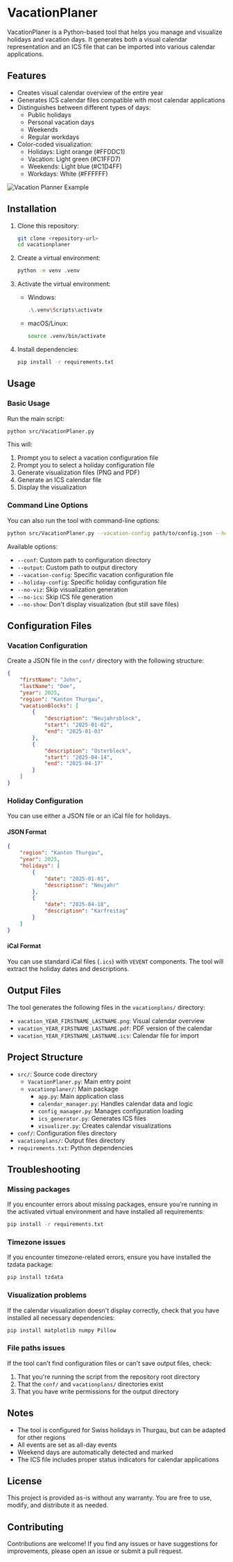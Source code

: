 # VacationPlaner

VacationPlaner is a Python-based tool that helps you manage and visualize holidays and vacation days. It generates both a visual calendar representation and an ICS file that can be imported into various calendar applications.

## Features

- Creates visual calendar overview of the entire year
- Generates ICS calendar files compatible with most calendar applications
- Distinguishes between different types of days:
  - Public holidays
  - Personal vacation days
  - Weekends
  - Regular workdays
- Color-coded visualization:
  - Holidays: Light orange (#FFDDC1)
  - Vacation: Light green (#C1FFD7)
  - Weekends: Light blue (#C1D4FF)
  - Workdays: White (#FFFFFF)

![Vacation Planner Example](https://github.com/user-attachments/assets/38d59b3e-a868-476d-aaf3-d7da13c69774)

## Installation

1. Clone this repository:
   ```bash
   git clone <repository-url>
   cd vacationplaner
   ```

2. Create a virtual environment:
   ```bash
   python -m venv .venv
   ```

3. Activate the virtual environment:
   - Windows:
     ```bash
     .\.venv\Scripts\activate
     ```
   - macOS/Linux:
     ```bash
     source .venv/bin/activate
     ```

4. Install dependencies:
   ```bash
   pip install -r requirements.txt
   ```

## Usage

### Basic Usage

Run the main script:
```bash
python src/VacationPlaner.py
```

This will:
1. Prompt you to select a vacation configuration file
2. Prompt you to select a holiday configuration file
3. Generate visualization files (PNG and PDF)
4. Generate an ICS calendar file
5. Display the visualization

### Command Line Options

You can also run the tool with command-line options:

```bash
python src/VacationPlaner.py --vacation-config path/to/config.json --holiday-config path/to/holidays.json --no-show
```

Available options:
- `--conf`: Custom path to configuration directory
- `--output`: Custom path to output directory
- `--vacation-config`: Specific vacation configuration file
- `--holiday-config`: Specific holiday configuration file
- `--no-viz`: Skip visualization generation
- `--no-ics`: Skip ICS file generation
- `--no-show`: Don't display visualization (but still save files)

## Configuration Files

### Vacation Configuration

Create a JSON file in the `conf/` directory with the following structure:

```json
{
    "firstName": "John",
    "lastName": "Doe",
    "year": 2025,
    "region": "Kanton Thurgau",
    "vacationBlocks": [
        {
            "description": "Neujahrsblock",
            "start": "2025-01-02",
            "end": "2025-01-03"
        },
        {
            "description": "Osterblock",
            "start": "2025-04-14",
            "end": "2025-04-17"
        }
    ]
}
```

### Holiday Configuration

You can use either a JSON file or an iCal file for holidays.

#### JSON Format

```json
{
    "region": "Kanton Thurgau",
    "year": 2025,
    "holidays": [
        {
            "date": "2025-01-01",
            "description": "Neujahr"
        },
        {
            "date": "2025-04-18",
            "description": "Karfreitag"
        }
    ]
}
```

#### iCal Format

You can use standard iCal files (`.ics`) with `VEVENT` components. The tool will extract the holiday dates and descriptions.

## Output Files

The tool generates the following files in the `vacationplans/` directory:
- `vacation_YEAR_FIRSTNAME_LASTNAME.png`: Visual calendar overview
- `vacation_YEAR_FIRSTNAME_LASTNAME.pdf`: PDF version of the calendar
- `vacation_YEAR_FIRSTNAME_LASTNAME.ics`: Calendar file for import

## Project Structure

- `src/`: Source code directory
  - `VacationPlaner.py`: Main entry point
  - `vacationplaner/`: Main package
    - `app.py`: Main application class
    - `calendar_manager.py`: Handles calendar data and logic
    - `config_manager.py`: Manages configuration loading
    - `ics_generator.py`: Generates ICS files
    - `visualizer.py`: Creates calendar visualizations
- `conf/`: Configuration files directory
- `vacationplans/`: Output files directory
- `requirements.txt`: Python dependencies

## Troubleshooting

### Missing packages

If you encounter errors about missing packages, ensure you're running in the activated virtual environment and have installed all requirements:
```bash
pip install -r requirements.txt
```

### Timezone issues

If you encounter timezone-related errors, ensure you have installed the tzdata package:
```bash
pip install tzdata
```

### Visualization problems

If the calendar visualization doesn't display correctly, check that you have installed all necessary dependencies:
```bash
pip install matplotlib numpy Pillow
```

### File paths issues

If the tool can't find configuration files or can't save output files, check:
1. That you're running the script from the repository root directory
2. That the `conf/` and `vacationplans/` directories exist
3. That you have write permissions for the output directory

## Notes

- The tool is configured for Swiss holidays in Thurgau, but can be adapted for other regions
- All events are set as all-day events
- Weekend days are automatically detected and marked
- The ICS file includes proper status indicators for calendar applications

## License

This project is provided as-is without any warranty. You are free to use, modify, and distribute it as needed.

## Contributing

Contributions are welcome! If you find any issues or have suggestions for improvements, please open an issue or submit a pull request.
